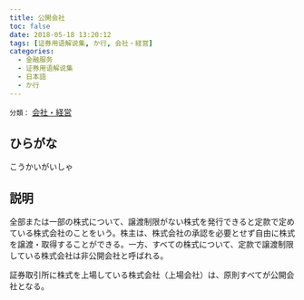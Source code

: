 ```yaml
---
title: 公開会社
toc: false
date: 2018-05-18 13:20:12
tags: [证券用语解说集, か行, 会社・経営]
categories:
  - 金融服务
  - 证券用语解说集
  - 日本語
  - か行
---
```


`分類：` [会社・経営](/tags/会社・経営/)

## ひらがな

こうかいがいしゃ

## 説明

全部または一部の株式について、譲渡制限がない株式を発行できると定款で定めている株式会社のことをいう。株主は、株式会社の承認を必要とせず自由に株式を譲渡・取得することができる。一方、すべての株式について、定款で譲渡制限している株式会社は非公開会社と呼ばれる。

証券取引所に株式を上場している株式会社（上場会社）は、原則すべてが公開会社となる。
